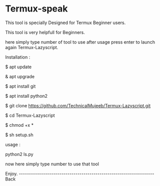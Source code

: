 # Termux-speak
This tool is specially Designed for Termux Beginner users. 

 This tool is very helpfull for Beginners. 

 here simply type number of tool to use  after usage press enter to launch again Termux-Lazyscript.
 
 Installation : 

$ apt update

& apt upgrade 
 
$ apt install git
  
$ apt install python2
  
$ git clone https://github.com/TechnicalMujeeb/Termux-Lazyscript.git  

$ cd Termux-Lazyscript 
 
$ chmod +x *  

$ sh setup.sh 

 usage :  

python2 ls.py 
 
now here simply type number to use that tool 

 Enjoy.  ------------------------------------------------------------------- Back

